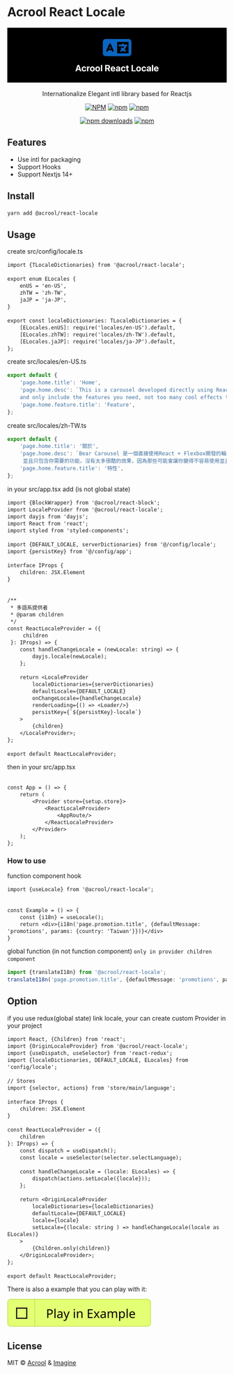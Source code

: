 # Acrool React Locale

<a href="https://acrool-react-locale.pages.dev/" title="Acrool React Locale - Internationalize Elegant intl library based for Reactjs">
    <img src="https://raw.githubusercontent.com/acrool/acrool-react-locale/main/example/public/og.webp" alt="Acrool React Locale Logo"/>
</a>

<p align="center">
    Internationalize Elegant intl library based for Reactjs
</p>

<div align="center">

[![NPM](https://img.shields.io/npm/v/@acrool/react-locale.svg?style=for-the-badge)](https://www.npmjs.com/package/@acrool/react-locale)
[![npm](https://img.shields.io/bundlejs/size/@acrool/react-locale?style=for-the-badge)](https://github.com/acrool/@acrool/react-locale/blob/main/LICENSE)
[![npm](https://img.shields.io/npm/l/@acrool/react-locale?style=for-the-badge)](https://github.com/acrool/react-locale/blob/main/LICENSE)

[![npm downloads](https://img.shields.io/npm/dm/@acrool/react-locale.svg?style=for-the-badge)](https://www.npmjs.com/package/@acrool/react-locale)
[![npm](https://img.shields.io/npm/dt/@acrool/react-locale.svg?style=for-the-badge)](https://www.npmjs.com/package/@acrool/react-locale)


</div>

## Features

- Use intl for packaging
- Support Hooks
- Support Nextjs 14+


## Install

```bash
yarn add @acrool/react-locale
```

## Usage

create src/config/locale.ts

```tsx
import {TLocaleDictionaries} from '@acrool/react-locale';

export enum ELocales {
    enUS = 'en-US',
    zhTW = 'zh-TW',
    jaJP = 'ja-JP',
}

export const localeDictionaries: TLocaleDictionaries = {
    [ELocales.enUS]: require('locales/en-US').default,
    [ELocales.zhTW]: require('locales/zh-TW').default,
    [ELocales.jaJP]: require('locales/ja-JP').default,
};
```

create src/locales/en-US.ts

```ts
export default {
    'page.home.title': 'Home',
    'page.home.desc': `This is a carousel developed directly using React + Flexbox (non-js secondary development package into React),<br/>
    and only include the features you need, not too many cool effects that might complicate your usage or create other weird issues.`,
    'page.home.feature.title': 'Feature',
};
```

create src/locales/zh-TW.ts

```ts
export default {
    'page.home.title': '關於',
    'page.home.desc': `Bear Carousel 是一個直接使用React + Flexbox開發的輪播套件 (非js二次開發包成React)，<br/>
     並且只包含你需要的功能，沒有太多很酷的效果，因為那些可能會讓你變得不容易使用並且產生其他奇怪的問題`,
    'page.home.feature.title': '特性',
};
```


in your src/app.tsx add  (is not global state)

```tsx
import {BlockWrapper} from '@acrool/react-block';
import LocaleProvider from '@acrool/react-locale';
import dayjs from 'dayjs';
import React from 'react';
import styled from 'styled-components';

import {DEFAULT_LOCALE, serverDictionaries} from '@/config/locale';
import {persistKey} from '@/config/app';

interface IProps {
    children: JSX.Element
}


/**
 * 多語系提供者
 * @param children
 */
const ReactLocaleProvider = ({
     children
 }: IProps) => {
    const handleChangeLocale = (newLocale: string) => {
        dayjs.locale(newLocale);
    };

    return <LocaleProvider
        localeDictionaries={serverDictionaries}
        defaultLocale={DEFAULT_LOCALE}
        onChangeLocale={handleChangeLocale}
        renderLoading={() => <Loader/>}
        persistKey={`${persistKey}-locale`}
    >
        {children}
    </LocaleProvider>;
};

export default ReactLocaleProvider;
```


then in your src/app.tsx

```tsx

const App = () => {
    return (
        <Provider store={setup.store}>
            <ReactLocaleProvider>
                <AppRoute/>
            </ReactLocaleProvider>
        </Provider>
    );
};
```


### How to use

function component hook

```tsx
import {useLocale} from '@acrool/react-locale';


const Example = () => {
    const {i18n} = useLocale();
    return <div>{i18n('page.promotion.title', {defaultMessage: 'promotions', params: {country: 'Taiwan'}})}</div>
}
```

global function (in not function component) `only in provider children component`

```ts
import {translateI18n} from '@acrool/react-locale';
translateI18n('page.promotion.title', {defaultMessage: 'promotions', params: {country: 'taiwan'}})
```


## Option

if you use redux(global state) link locale, your can create custom Provider in your project

```tsx
import React, {Children} from 'react';
import {OriginLocaleProvider} from '@acrool/react-locale';
import {useDispatch, useSelector} from 'react-redux';
import {localeDictionaries, DEFAULT_LOCALE, ELocales} from 'config/locale';

// Stores
import {selector, actions} from 'store/main/language';

interface IProps {
    children: JSX.Element
}

const ReactLocaleProvider = ({
    children
}: IProps) => {
    const dispatch = useDispatch();
    const locale = useSelector(selector.selectLanguage);

    const handleChangeLocale = (locale: ELocales) => {
        dispatch(actions.setLocale({locale}));
    };

    return <OriginLocaleProvider
        localeDictionaries={localeDictionaries}
        defaultLocale={DEFAULT_LOCALE}
        locale={locale}
        setLocale={(locale: string ) => handleChangeLocale(locale as ELocales)}
    >
        {Children.only(children)}
    </OriginLocaleProvider>;
};

export default ReactLocaleProvider;
```


There is also a example that you can play with it:

[![Play react-editext-example](https://raw.githubusercontent.com/acrool/acrool-react-locale/main/play-in-example-button.svg)](https://acrool-react-locale.pages.dev)


## License

MIT © [Acrool](https://github.com/acrool) & [Imagine](https://github.com/imagine10255)
